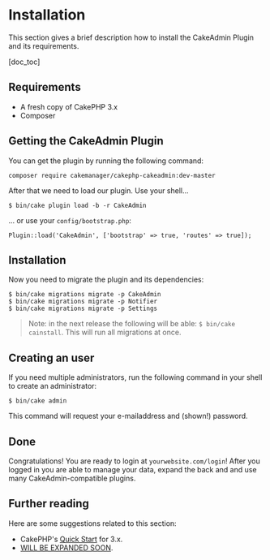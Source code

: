Installation
============

This section gives a brief description how to install the CakeAdmin Plugin and its requirements.

[doc_toc]

Requirements
------------

- A fresh copy of CakePHP 3.x
- Composer

Getting the CakeAdmin Plugin
----------------------------

You can get the plugin by running the following command:

    composer require cakemanager/cakephp-cakeadmin:dev-master

After that we need to load our plugin.
Use your shell...

    $ bin/cake plugin load -b -r CakeAdmin
    
... or use your `config/bootstrap.php`:

    Plugin::load('CakeAdmin', ['bootstrap' => true, 'routes' => true]);

Installation
------------

Now you need to migrate the plugin and its dependencies:

    $ bin/cake migrations migrate -p CakeAdmin
    $ bin/cake migrations migrate -p Notifier		
    $ bin/cake migrations migrate -p Settings

> Note: in the next release the following will be able: `$ bin/cake cainstall`. This will run all migrations at once.

Creating an user
----------------

If you need multiple administrators, run the following command in your shell to create an administrator:

    $ bin/cake admin
    
This command will request your e-mailaddress and (shown!) password.

Done
----

Congratulations! You are ready to login at `yourwebsite.com/login`! After you logged in you are able to manage your 
data, expand the back and and use many CakeAdmin-compatible plugins.

Further reading
---------------

Here are some suggestions related to this section:

- CakePHP's [Quick Start](http://book.cakephp.org/3.0/en/quickstart.html) for 3.x.
- [WILL BE EXPANDED SOON]().
